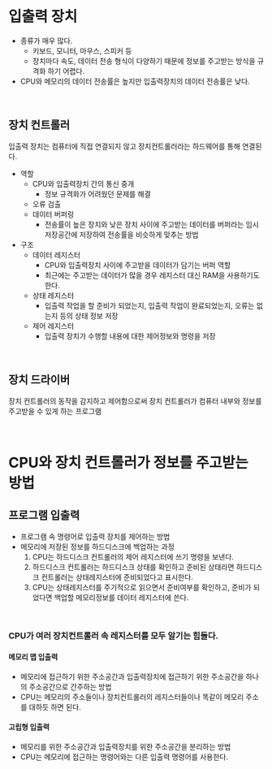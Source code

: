 # 입출력 장치
* 종류가 매우 많다.
  * 키보드, 모니터, 마우스, 스피커 등
  * 장치마다 속도, 데이터 전송 형식이 다양하기 때문에 정보를 주고받는 방식을 규격화 하기 어렵다.
* CPU와 메모리의 데이터 전송률은 높지만 입출력장치의 데이터 전송률은 낮다.

<br>

## 장치 컨트롤러
입출력 장치는 컴퓨터에 직접 연결되지 않고 장치컨트롤러라는 하드웨어를 통해 연결된다.
* 역할
  * CPU와 입출력장치 간의 통신 중개
    * 정보 규격화가 어려웠던 문제를 해결
  * 오류 검출
  * 데이터 버퍼링
    * 전송률이 높은 장치와 낮은 장치 사이에 주고받는 데이터를 버퍼라는 임시저장공간에 저장하여 전송률을 비슷하게 맞추는 방법
* 구조
  * 데이터 레지스터
    * CPU와 입출력장치 사이에 주고받을 데이터가 담기는 버퍼 역할
    * 최근에는 주고받는 데이터가 많을 경우 레지스터 대신 RAM을 사용하기도 한다.
  * 상태 레지스터
    * 입출력 작업을 할 준비가 되었는지, 입출력 작업이 완료되었는지, 오류는 없는지 등의 상태 정보 저장
  * 제어 레지스터
    * 입출력 장치가 수행할 내용에 대한 제어정보와 명령을 저장

<br>

## 장치 드라이버
장치 컨트롤러의 동작을 감지하고 제어함으로써 장치 컨트롤러가 컴퓨터 내부와 정보를 주고받을 수 있게 하는 프로그램

<br>

# CPU와 장치 컨트롤러가 정보를 주고받는 방법

## 프로그램 입출력
* 프로그램 속 명령어로 입출력 장치를 제어하는 방법
* 메모리에 저장된 정보를 하드디스크에 백업하는 과정
  1. CPU는 하드디스크 컨트롤러의 제어 레지스터에 쓰기 명령을 보낸다.
  2. 하드디스크 컨트롤러는 하드디스크 상태를 확인하고 준비된 상태라면 하드디스크 컨트롤러는 상태레지스터에 준비되었다고 표시한다.
  3. CPU는 상태레지스터를 주기적으로 읽으면서 준비여부를 확인하고, 준비가 되었다면 백업할 메모리정보를 데이터 레지스터에 쓴다.

<br>

### CPU가 여러 장치컨트롤러 속 레지스터를 모두 알기는 힘들다.
#### 메모리 맵 입출력
* 메모리에 접근하기 위한 주소공간과 입출력장치에 접근하기 위한 주소공간을 하나의 주소공간으로 간주하는 방법
* CPU는 메모리의 주소들이나 장치컨트롤러의 레지스터들이나 똑같이 메모리 주소를 대하듯 하면 된다.

#### 고립형 입출력
* 메모리를 위한 주소공간과 입출력장치를 위한 주소공간을 분리하는 방법
* CPU는 메모리에 접근하는 명령어와는 다른 입출력 명령어를 사용한다.

